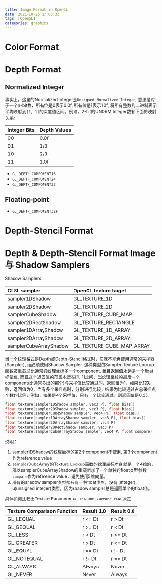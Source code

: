 ```yaml
---
title: Image Format in OpenGL
date: 2021-10-25 17:05:33
tags: [OpenGL]
categories: graphics
---
```


# Color Format

<!--more-->

# Depth Format

## Normalized Integer

事实上，这里的Normalized Integer是`Unsigned Normalized Integer`, 意思是对于一个n-bit数，所有位是0表示0.0f, 所有位是1表示1.0f, 将所有整数的二进制表示平均映射到`[0, 1]`的深度值区间。例如，2-bit的UNORM Integer数有下面的映射关系: 

| Integer Bits  | Depth Values  |
|:--------------|:--------------|
| 00            | 0.0f          |
| 01            | 1/3           |
| 10            | 2/3           |
| 11            | 1.0f          |

- `GL_DEPTH_COMPONENT16`
- `GL_DEPTH_COMPONENT24`
- `GL_DEPTH_COMPONENT32`

## Floating-point

- `GL_DEPTH_COMPONENT32F`

# Depth-Stencil Format

# Depth & Depth-Stencil Format Image 与 Shadow Samplers

Shadow Samplers

| GLSL sampler               | OpenGL texture target      | 
|:---------------------------|:---------------------------|
| sampler1DShadow            | GL_TEXTURE_1D              |
| sampler2DShadow            | GL_TEXTURE_2D              |
| samplerCubeShadow          | GL_TEXTURE_CUBE_MAP        |
| sampler2DRectShadow        | GL_TEXTURE_RECTANGLE       |
| sampler1DArrayShadow       | GL_TEXTURE_1D_ARRAY        |
| sampler2DArrayShadow       | GL_TEXTURE_2D_ARRAY        |
| samplerCubeArrayShadow     | GL_TEXTURE_CUBE_MAP_ARRAY  |

当一个纹理格式是Depth或Depth-Stencil格式时，它就不能再使用通常的采样器(Sampler), 而必须使用Shadow Sampler. 这种类型的Sampler Texture Lookup函数被重载成比通常的纹理坐标多一个component. 而且返回值永远是一个float标量值, 而且这个返回值的范围永远在[0, 1]之间，当纹理坐标的最后一个component(比通常多出的那个)与采样值比较通过时，返回值为1，如果比较失败，返回值为0，当有多个采样点时，分别进行比较，结果为比较通过占总采样点个数的比例，例如，如果是4个采样值，只有一个比较通过，则返回值是0.25.

```c
float texture(sampler1DShadow sampler, vec3 P[, float bias])
float texture(sampler2DShadow sampler, vec3 P[, float bias])
float texture(samplerCubeShadow sampler, vec4 P[, float bias])
float texture(sampler1DArrayShadow sampler, vec3 P[, float bias])
float texture(sampler2DArrayShadow sampler, vec4 P)
float texture(sampler2DRectShadow sampler, vec3 P)
float texture(samplerCubeArrayShadow sampler, vec4 P, float compare)
```

说明：

1. sampler1DShadow的纹理坐标的第2个component不使用, 第3个component作为reference value
2. samplerCubeArray的Texture Lookup函数的纹理坐标本身就是一个4维的，所以samplerCubeArrayShadow的重载新加了一个单独的float类型参数`compare`作为reference value，避免使用5维向量。
3. 所有的shadow sampler类型都只有一种float类型，没有i(integer), u(unsigned integer)类型，因为shadow sampler总是返回单个的float值。

具体如何比较由Texture Parameter `GL_TEXTURE_COMPARE_FUNC`决定：

| Texture Comparison Function        |  Result 1.0  | Result 0.0  |
|:-----------------------------------|:-------------|:------------|
| GL_LEQUAL                          | r <= Dt      | r > Dt      |
| GL_GEQUAL                          | r >= Dt      | r < Dt      |
| GL_LESS                            | r <  Dt      | r >= Dt     |
| GL_GREATER                         | r >  Dt      | r <= Dt     |
| GL_EQUAL                           | r == Dt      | r != Dt     |
| GL_NOTEQUAL                        | r != Dt      | r == Dt     |
| GL_ALWAYS                          | Always       | Never       |
| GL_NEVER                           | Never        | Always      |

